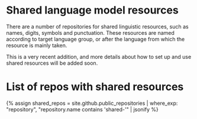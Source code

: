 # Shared language model resources

There are a number of repositories for shared linguistic resources, such as names,
digits, symbols and punctuation. These resources are named according to target
language group, or after the language from which the resource is mainly taken.

This is a very recent addition, and more details about how to set up and use
shared resources will be added soon.

# List of repos with shared resources

{% assign shared_repos = site.github.public_repositories | where_exp: "repository", "repository.name contains 'shared-'" | jsonify %}

<div id="shared">
</div>

<script src="/assets/js/langtable.js"></script>

<script>
const domProdLangs = document.querySelector('#shared');
domProdLangs.appendChild(addRepoTable({{shared_repos}}, 'shared-', ['maturity']))
</script>

